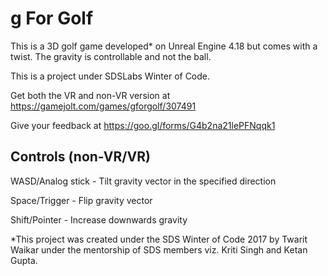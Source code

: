 # g For Golf

This is a 3D golf game developed* on Unreal Engine 4.18 but comes with a twist.
The gravity is controllable and not the ball.

This is a project under SDSLabs Winter of Code. 

Get both the VR and non-VR version at https://gamejolt.com/games/gforgolf/307491

Give your feedback at https://goo.gl/forms/G4b2na21lePFNqqk1

## Controls (non-VR/VR)

WASD/Analog stick - Tilt gravity vector in the specified direction

Space/Trigger - Flip gravity vector

Shift/Pointer - Increase downwards gravity
  
*This project was created under the SDS Winter of Code 2017 by Twarit Waikar under the mentorship of SDS members viz. Kriti Singh and Ketan Gupta.
